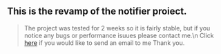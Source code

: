 ## This is the revamp of the notifier proiect.
>The project was tested for 2 weeks so it is fairly stable, but if you notice any bugs or performance isuues please contact me.\n
>Click [here](https://mail.google.com/mail/?view=cm&fs=1&to=borbelygergo06@gmail.com&su=Feedback%20on%20re_notifier&body=Type%20your%20feedback%20here) if you would like to send an email to me
>Thank you.
